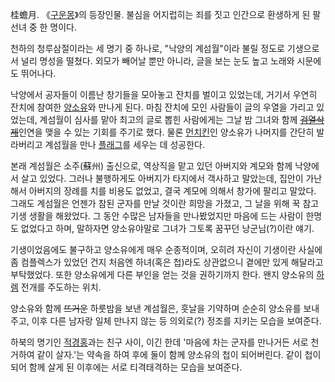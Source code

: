 桂蟾月. 《[구운몽](%EA%B5%AC%EC%9A%B4%EB%AA%BD.md)》의 등장인물. 불심을 어지럽히는 죄를 짓고 인간으로
환생하게 된 팔선녀 중 한 명이다.

천하의 청루삼절이라는 세 명기 중 하나로, "낙양의 계섬월"이라 불릴 정도로 기생으로서 널리 명성을 떨쳤다. 외모가 빼어날 뿐만 아니라,
글을 보는 눈도 높고 노래와 시문에도 뛰어나다.  

낙양에서 공자들이 이름난 창기들을 모아놓고 잔치를 벌이고 있었는데, 거기서 우연히 잔치에 참여한
[양소유](%EC%96%91%EC%86%8C%EC%9C%A0.md)와 만나게 된다. 마침 잔치에 모인 사람들이 글의 우열을 가리고
있었는데, 계섬월이 심사를 맡아 최고의 글로 뽑힌 사람에게는 그날 밤 그녀와 함께
<del>[검열삭제](%EA%B2%80%EC%97%B4%EC%82%AD%EC%A0%9C.md)</del>인연을 맺을 수 있는 기회를
주기로 했다. 물론 [먼치킨](%EB%A8%BC%EC%B9%98%ED%82%A8.md)인 양소유가 나머지를 간단히 발라버리고 계섬월을
만나 [플래그](%ED%94%8C%EB%9E%98%EA%B7%B8.md)를 세우는 데 성공한다.

본래 계섬월은 소주(蘇州) 출신으로, 역상직을 맡고 있던 아버지와 계모와 함께 낙양에서 살고 있었다. 그러나 불행하게도 아버지가 타지에서
객사하고 말았는데, 집안이 가난해서 아버지의 장례를 치를 비용도 없었고, 결국 계모에 의해서 창가에 팔리고 말았다. 그래도 계섬월은 언젠가
참된 군자를 만날 것이란 희망을 가졌고, 그 날을 위해 꾹 참고 기생 생활을 해왔었다. 그 동안 수많은 남자들을 만나봤었지만 마음에 드는
사람이 한명도 없었다고 하며, 말하자면 양소유야말로 그녀가 그토록 꿈꾸던 낭군님(?)이란 얘기.  

기생이었음에도 불구하고 양소유에게 매우 순종적이며, 오히려 자신이 기생이란 사실에 좀 컴플렉스가 있었던 건지 처음엔 하녀(혹은 첩)라도
상관없으니 곁에만 있게 해달라고 부탁했었다. 또한 양소유에게 다른 부인을 얻는 것을 권하기까지 한다. 왠지 양소유의
[하렘](%ED%95%98%EB%A0%98.md) 전개를 주도하는 위치.

양소유와 함께 <del>뜨거운</del> 하룻밤을 보낸 계섬월은, 훗날을 기약하며 순순히 양소유를 보내주고, 이후 다른 남자랑 일체 만나지
않는 등 의외로(?) 정조를 지키는 모습을 보여준다.

하북의 명기인 [적경홍](%EC%A0%81%EA%B2%BD%ED%99%8D.md)과는 친구 사이, 이긴 한데 '마음에 차는 군자를
만나거든 서로 천거하여 같이 살자.'는 약속을 하여 후에 둘이 함께 양소유의 첩이 되어버린다. 같이 첩이 되어 함께 살게 된 이후에는 서로
티격태격하는 모습을 보여준다.


